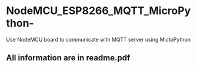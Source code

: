 # NodeMCU_ESP8266_MQTT_MicroPython-
Use NodeMCU board to communicate with MQTT server using MictoPython
## All information are in readme.pdf
